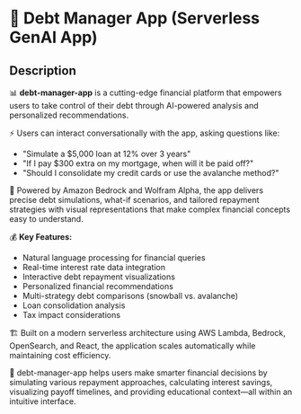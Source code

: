 # 💸 Debt Manager App (Serverless GenAI App)

## Description

📊 **debt-manager-app** is a cutting-edge financial platform that empowers users to take control of their debt through AI-powered analysis and personalized recommendations. 

⚡️ Users can interact conversationally with the app, asking questions like:
- "Simulate a $5,000 loan at 12% over 3 years"
- "If I pay $300 extra on my mortgage, when will it be paid off?"
- "Should I consolidate my credit cards or use the avalanche method?"

🧠 Powered by Amazon Bedrock and Wolfram Alpha, the app delivers precise debt simulations, what-if scenarios, and tailored repayment strategies with visual representations that make complex financial concepts easy to understand.

💰 **Key Features:**
- Natural language processing for financial queries
- Real-time interest rate data integration
- Interactive debt repayment visualizations
- Personalized financial recommendations
- Multi-strategy debt comparisons (snowball vs. avalanche)
- Loan consolidation analysis
- Tax impact considerations

🏗️ Built on a modern serverless architecture using AWS Lambda, Bedrock, OpenSearch, and React, the application scales automatically while maintaining cost efficiency.

🔮 debt-manager-app helps users make smarter financial decisions by simulating various repayment approaches, calculating interest savings, visualizing payoff timelines, and providing educational context—all within an intuitive interface.